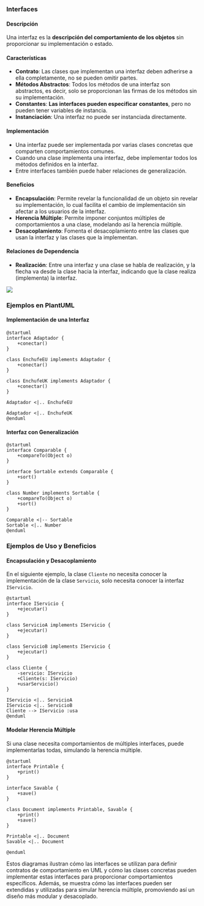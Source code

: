 
### Interfaces

#### Descripción
Una interfaz es la **descripción del comportamiento de los objetos** sin proporcionar su implementación o estado. 

#### Características
- **Contrato**: Las clases que implementan una interfaz deben adherirse a ella completamente, no se pueden omitir partes.
- **Métodos Abstractos**: Todos los métodos de una interfaz son abstractos, es decir, solo se proporcionan las firmas de los métodos sin su implementación.
- **Constantes**: **Las interfaces pueden especificar constantes**, pero no pueden tener variables de instancia.
- **Instanciación**: Una interfaz no puede ser instanciada directamente.

#### Implementación
- Una interfaz puede ser implementada por varias clases concretas que comparten comportamientos comunes.
- Cuando una clase implementa una interfaz, debe implementar todos los métodos definidos en la interfaz.
- Entre interfaces también puede haber relaciones de generalización.

#### Beneficios
- **Encapsulación**: Permite revelar la funcionalidad de un objeto sin revelar su implementación, lo cual facilita el cambio de implementación sin afectar a los usuarios de la interfaz.
- **Herencia Múltiple**: Permite imponer conjuntos múltiples de comportamientos a una clase, modelando así la herencia múltiple.
- **Desacoplamiento**: Fomenta el desacoplamiento entre las clases que usan la interfaz y las clases que la implementan.

#### Relaciones de Dependencia
- **Realización**: Entre una interfaz y una clase se habla de realización, y la flecha va desde la clase hacia la interfaz, indicando que la clase realiza (implementa) la interfaz.

![](https://lh7-us.googleusercontent.com/docsz/AD_4nXc1vrFFD1gMRAkQl5Lb4HUuXk9uOBjFcix0WkzeR_Qdxh74c4gE1ehwfogZvfj6l8kdVHCoIEnjRFJgqr3lBY19rDOEF3k1Vx1BCG_QRkzMhn00mW2xMMeAjFHnfjv25CUmDOTACCrZxyAqP2g8y4SrxBN3?key=VReuh94fGGpJZLGsXsGdUQ)


### Ejemplos en PlantUML

#### Implementación de una Interfaz

```plantuml
@startuml
interface Adaptador {
    +conectar()
}

class EnchufeEU implements Adaptador {
    +conectar()
}

class EnchufeUK implements Adaptador {
    +conectar()
}

Adaptador <|.. EnchufeEU

Adaptador <|.. EnchufeUK
@enduml
```

#### Interfaz con Generalización

```plantuml
@startuml
interface Comparable {
    +compareTo(Object o)
}

interface Sortable extends Comparable {
    +sort()
}

class Number implements Sortable {
    +compareTo(Object o)
    +sort()
}

Comparable <|-- Sortable
Sortable <|.. Number
@enduml
```

### Ejemplos de Uso y Beneficios

#### Encapsulación y Desacoplamiento
En el siguiente ejemplo, la clase `Cliente` no necesita conocer la implementación de la clase `Servicio`, solo necesita conocer la interfaz `IServicio`.

```plantuml
@startuml
interface IServicio {
    +ejecutar()
}

class ServicioA implements IServicio {
    +ejecutar()
}

class ServicioB implements IServicio {
    +ejecutar()
}

class Cliente {
    -servicio: IServicio
    +Cliente(s: IServicio)
    +usarServicio()
}

IServicio <|.. ServicioA
IServicio <|.. ServicioB
Cliente --> IServicio :usa
@enduml
```

#### Modelar Herencia Múltiple
Si una clase necesita comportamientos de múltiples interfaces, puede implementarlas todas, simulando la herencia múltiple.

```plantuml
@startuml
interface Printable {
    +print()
}

interface Savable {
    +save()
}

class Document implements Printable, Savable {
    +print()
    +save()
}

Printable <|.. Document
Savable <|.. Document

@enduml
```

Estos diagramas ilustran cómo las interfaces se utilizan para definir contratos de comportamiento en UML y cómo las clases concretas pueden implementar estas interfaces para proporcionar comportamientos específicos. Además, se muestra cómo las interfaces pueden ser extendidas y utilizadas para simular herencia múltiple, promoviendo así un diseño más modular y desacoplado.